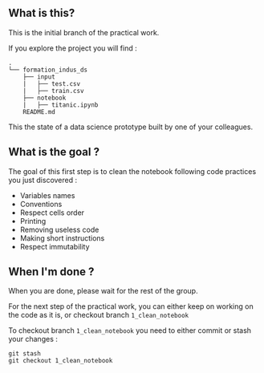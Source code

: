 What is this?
-------------
This is the initial branch of the practical work.

If you explore the project you will find :


    .
    └── formation_indus_ds 
        ├── input
        |   ├── test.csv
        |   ├── train.csv
        ├── notebook
        |   ├── titanic.ipynb
        README.md
        
This the state of a data science prototype built by one of your colleagues.   


What is the goal ?
-------------------
The goal of this first step is to clean the notebook following code practices you just discovered :

- Variables names
- Conventions
- Respect cells order
- Printing
- Removing useless code
- Making short instructions
- Respect immutability 


When I'm done ?
---------------
When you are done, please wait for the rest of the group.

For the next step of the practical work, you can either 
keep on working on the code as it is, or checkout branch `1_clean_notebook`

To checkout branch `1_clean_notebook` you need to either commit 
or stash your changes : 

```
git stash
git checkout 1_clean_notebook
```